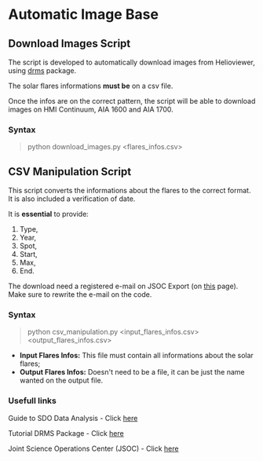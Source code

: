 # Automatic Image Base

## Download Images Script
The script is developed to automatically download images from Helioviewer, using [drms](https://docs.sunpy.org/projects/drms/en/latest/intro.html) package. 

The solar flares informations **must be** on a csv file.

Once the infos are on the correct pattern, the script will be able to download images on HMI Continuum, AIA 1600 and AIA 1700.

### Syntax
> python download_images.py <flares_infos.csv>

## CSV Manipulation Script 
This script converts the informations about the flares to the correct format. It is also included a verification of date. 

It is **essential** to provide: 
1. Type,
2. Year,
3. Spot,
4. Start, 
5. Max,
6. End.  

The download need a registered e-mail on JSOC Export (on [this](http://jsoc.stanford.edu/ajax/register_email.html) page). Make sure to rewrite the e-mail on the code. 

### Syntax 
> python csv_manipulation.py <input_flares_infos.csv> <output_flares_infos.csv> 

* __Input Flares Infos:__ This file must contain all informations about the solar flares;
* __Output Flares Infos:__ Doesn't need to be a file, it can be just the name wanted on the output file.

### Usefull links 

Guide to SDO Data Analysis - Click [here](https://www.lmsal.com/sdodocs/doc/dcur/SDOD0060.zip/zip/entry/)

Tutorial DRMS Package - Click [here](https://docs.sunpy.org/projects/drms/en/latest/tutorial.html)  

Joint Science Operations Center (JSOC) - Click [here](http://jsoc.stanford.edu)

